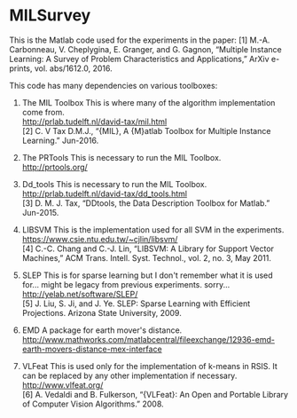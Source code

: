 # MILSurvey

This is the Matlab code used for the experiments in the paper:
[1] M.-A. Carbonneau, V. Cheplygina, E. Granger, and G. Gagnon, “Multiple Instance Learning: A Survey of Problem Characteristics and Applications,” ArXiv e-prints, vol. abs/1612.0, 2016. 


This code has many dependencies on various toolboxes:

1) The MIL Toolbox
This is where many of the algorithm implementation come from.  
http://prlab.tudelft.nl/david-tax/mil.html  
[2] C. V Tax D.M.J., “{MIL}, A {M}atlab Toolbox for Multiple Instance Learning.” Jun-2016. 

2) The PRTools
This is necessary to run the MIL Toolbox.  
http://prtools.org/

3) Dd_tools
This is necessary to run the MIL Toolbox.  
http://prlab.tudelft.nl/david-tax/dd_tools.html  
[3] D. M. J. Tax, “DDtools, the Data Description Toolbox for Matlab.” Jun-2015.

4) LIBSVM
This is the implementation used for all SVM in the experiments.  
https://www.csie.ntu.edu.tw/~cjlin/libsvm/  
[4] C.-C. Chang and C.-J. Lin, “LIBSVM: A Library for Support Vector Machines,” ACM Trans. Intell. Syst. Technol., vol. 2, no. 3, May 2011.

5) SLEP
This is for sparse learning but I don't remember what it is used for...   might be legacy from previous experiments. sorry...  
http://yelab.net/software/SLEP/  
[5] J. Liu, S. Ji, and J. Ye. SLEP: Sparse Learning with Efficient Projections. Arizona State University, 2009. 

6) EMD
A package for earth mover's distance.   
http://www.mathworks.com/matlabcentral/fileexchange/12936-emd-earth-movers-distance-mex-interface

7) VLFeat 
This is used only for the implementation of k-means in RSIS. It can be replaced by any other implementation if necessary.  
http://www.vlfeat.org/  
[6] A. Vedaldi and B. Fulkerson, “{VLFeat}: An Open and Portable Library of Computer Vision Algorithms.” 2008.
